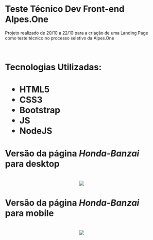 # Teste Técnico Dev Front-end Alpes.One




<p> Projeto realizado de 20/10 a 22/10 para a criação de uma Landing Page como teste técnico no processo seletivo da Alpes.One </p><br>
<h1>Tecnologias Utilizadas:<h1>

- HTML5
- CSS3
- Bootstrap
- JS
- NodeJS


<h1>Versão da página <i>Honda-Banzai</i> para desktop<h1>
<p align="center">
<img src="img/desk_rm.gif">
</p>

  
<h1>Versão da página <i>Honda-Banzai</i> para mobile<h1>
<p align="center">
<img src="img/mobile_rm.gif">
</p>
</p>

